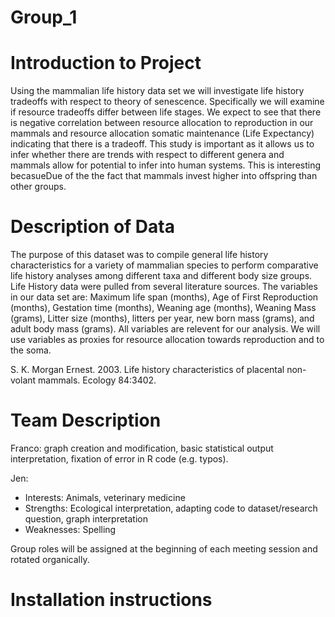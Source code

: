 # Group_1

# Introduction to Project

Using the mammalian life history data set we will investigate life history tradeoffs with respect to theory of senescence. Specifically we will examine if resource tradeoffs differ between life stages. We expect to see that there is negative correlation between resource allocation to reproduction in our mammals and resource allocation somatic maintenance (Life Expectancy) indicating that there is a tradeoff. This study is important as it allows us to infer whether there are trends with respect to different genera and mammals allow for potential to infer into human systems. This is interesting becasueDue of the the fact that mammals invest higher into offspring than other groups.

# Description of Data

The purpose of this dataset was to compile general life history characteristics for a variety of mammalian species to perform comparative life history analyses among different taxa and different body size groups. Life History data were pulled from several literature sources. The variables in our data set are: Maximum life span (months), Age of First Reproduction (months), Gestation time (months), Weaning age (months), Weaning Mass (grams), Litter size (months), litters per year, new born mass (grams), and adult body mass (grams). All variables are relevent for our analysis. We will use variables as proxies for resource allocation towards reproduction and to the soma.

S. K. Morgan Ernest. 2003. Life history characteristics of placental non-volant mammals. Ecology 84:3402.


# Team Description

Franco: graph creation and modification, basic statistical output interpretation, fixation of error in R code (e.g. typos).

Jen: 
- Interests: Animals, veterinary medicine
- Strengths: Ecological interpretation, adapting code to dataset/research question, graph interpretation
- Weaknesses: Spelling

Group roles will be assigned at the beginning of each meeting session and rotated organically.


# Installation instructions
